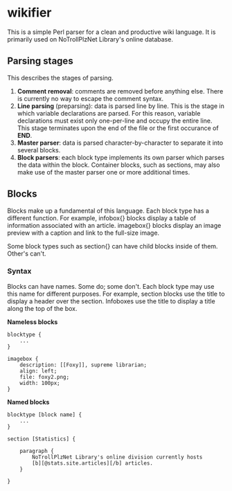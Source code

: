 # wikifier

This is a simple Perl parser for a clean and productive wiki language. It is primarily
used on NoTrollPlzNet Library's online database.

## Parsing stages

This describes the stages of parsing.

1. __Comment removal__: comments are removed before anything else. There is currently no way to escape the comment syntax.
2. __Line parsing__ (preparsing): data is parsed line by line. This is the stage in which variable declarations are parsed. For this reason, variable declarations must exist only one-per-line and occupy the entire line. This stage terminates upon the end of the file or the first occurance of __END__.
3. __Master parser__: data is parsed character-by-character to separate it into several blocks.
4. __Block parsers__: each block type implements its own parser which parses the data within the block. Container blocks, such as sections, may also make use of the master parser one or more additional times.

## Blocks

Blocks make up a fundamental of this language. Each block type has a different function.
For example, infobox{} blocks display a table of information associated with an article.
imagebox{} blocks display an image preview with a caption and link to the full-size image.  
  
Some block types such as section{} can have child blocks inside of them. Other's can't.

### Syntax

Blocks can have names. Some do; some don't. Each block type may use this name for
different purposes. For example, section blocks use the title to display a header over
the section. Infoboxes use the title to display a title along the top of the box.  
  
**Nameless blocks**

```
blocktype {
    ...
}
```

```
imagebox {
    description: [[Foxy]], supreme librarian;
    align: left;
    file: foxy2.png;
    width: 100px;
}
```

**Named blocks**

```
blocktype [block name] {
    ...
}
```

```
section [Statistics] {

    paragraph {
        NoTrollPlzNet Library's online division currently hosts
        [b][@stats.site.articles][/b] articles.
    }

}
```
